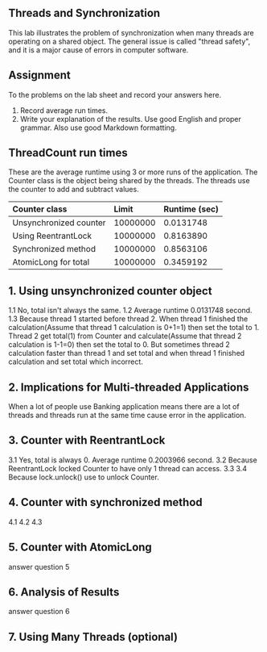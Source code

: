 ## Threads and Synchronization

This lab illustrates the problem of synchronization when many threads are operating on a shared object.  The general issue is called "thread safety", and it is a major cause of errors in computer software.

## Assignment

To the problems on the lab sheet and record your answers here.

1. Record average run times.
2. Write your explanation of the results.  Use good English and proper grammar.  Also use good Markdown formatting.

## ThreadCount run times

These are the average runtime using 3 or more runs of the application.
The Counter class is the object being shared by the threads.
The threads use the counter to add and subtract values.

| Counter class           | Limit              | Runtime (sec)   |
|:------------------------|:-------------------|-----------------|
| Unsynchronized counter  | 10000000           | 0.0131748       |
| Using ReentrantLock     | 10000000           | 0.8163890       |
| Synchronized method     | 10000000           | 0.8563106       |
| AtomicLong for total    | 10000000           | 0.3459192       |

## 1. Using unsynchronized counter object

1.1 No, total isn't always the same.
1.2 Average runtime 0.0131748 second.
1.3 Because thread 1 started before thread 2. When thread 1 finished the calculation(Assume that thread 1 calculation is 0+1=1) then set the total to 1. Thread 2 get total(1) from Counter and calculate(Assume that thread 2 calculation is 1-1=0) then set the total to 0. But sometimes thread 2 calculation faster than thread 1 and set total and when thread 1 finished calculation and set total which incorrect.

## 2. Implications for Multi-threaded Applications

When a lot of people use Banking application means there are a lot of threads and threads run at the same time cause error in the application.

## 3. Counter with ReentrantLock

3.1 Yes, total is always 0. Average runtime 0.2003966 second.
3.2 Because ReentrantLock locked Counter to have only 1 thread can access.
3.3 
3.4 Because lock.unlock() use to unlock Counter.

## 4. Counter with synchronized method

4.1 
4.2
4.3

## 5. Counter with AtomicLong

answer question 5

## 6. Analysis of Results

answer question 6

## 7. Using Many Threads (optional)

